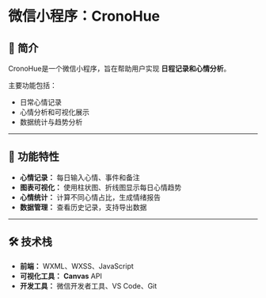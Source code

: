 # 微信小程序：CronoHue



##  📖 简介  

CronoHue是一个微信小程序，旨在帮助用户实现 **日程记录和心情分析**。  

主要功能包括：  
- 日常心情记录  
- 心情分析和可视化展示  
- 数据统计与趋势分析    

---

## 🚀 功能特性

- **心情记录：** 每日输入心情、事件和备注  
- **图表可视化：** 使用柱状图、折线图显示每日心情趋势  
- **心情统计：** 计算不同心情占比，生成情绪报告  
- **数据管理：** 查看历史记录，支持导出数据  

---

## 🛠️ 技术栈

- **前端：** WXML、WXSS、JavaScript 
- **可视化工具：** **Canvas** API 
- **开发工具：** 微信开发者工具、VS Code、Git 